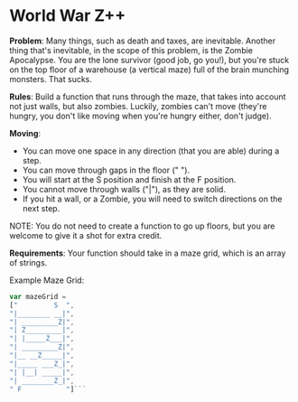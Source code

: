 # World War Z++
**Problem**: Many things, such as death and taxes, are inevitable. Another thing that's inevitable, in the scope of this problem, is the Zombie Apocalypse. You are the lone survivor (good job, go you!), but you're stuck on the top floor of a warehouse (a vertical maze) full of the brain munching monsters. That sucks.

**Rules**: 
 Build a function that runs through the maze, that takes into account not just walls, but also zombies.
 Luckily, zombies can't move (they're hungry, you don't like moving when you're hungry either, don't judge).

**Moving**: 
* You can move one space in any direction (that you are able) during a step.
* You can move through gaps in the floor (" ").
* You will start at the S position and finish at the F position.
* You cannot move through walls ("|"), as they are solid.
* If you hit a wall, or a Zombie, you will need to switch directions on the next step.

 NOTE: You do not need to create a function to go up floors, but you are welcome to give it a shot for extra credit.

**Requirements**:
 Your function should take in a maze grid, which is an array of strings.

 Example Maze Grid:
```javascript
var mazeGrid = 
["         S  ",
"|________ __|",
"| _________Z|", 
"| Z_________|",
"| |_____Z___|",
"| _________Z|",
"|__ __Z_____|",
"|_____ ___Z_|",
"| |__| _____|",
"| ________Z_|",
" F           "]```
